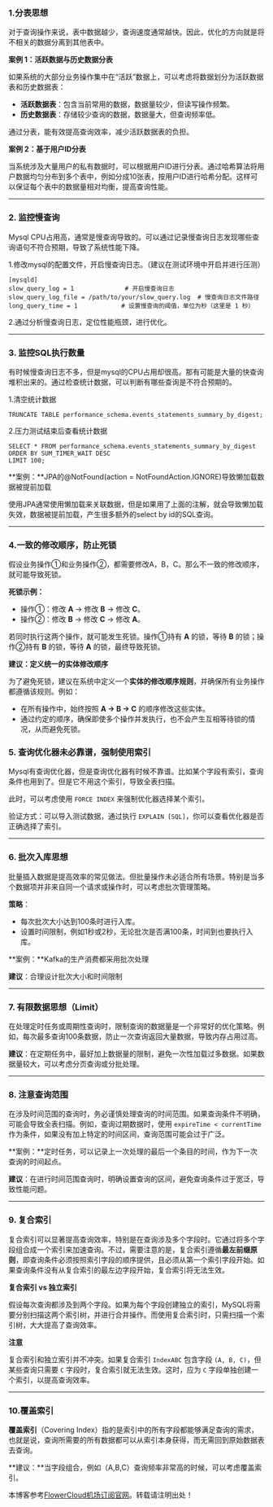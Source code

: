 
### 1\.分表思想


对于查询操作来说，表中数据越少，查询速度通常越快。因此，优化的方向就是将不相关的数据分离到其他表中。


**案例 1：活跃数据与历史数据分表**


如果系统的大部分业务操作集中在“活跃”数据上，可以考虑将数据划分为活跃数据表和历史数据表：


* **活跃数据表**：包含当前常用的数据，数据量较少，但读写操作频繁。
* **历史数据表**：存储较少查询的数据，数据量大，但查询频率低。


通过分表，能有效提高查询效率，减少活跃数据表的负担。


**案例 2：基于用户ID分表**


当系统涉及大量用户的私有数据时，可以根据用户ID进行分表。通过哈希算法将用户数据均匀分布到多个表中，例如分成10张表，按用户ID进行哈希分配。这样可以保证每个表中的数据量相对均衡，提高查询性能。




---


### 2\. 监控慢查询


Mysql CPU占用高，通常是慢查询导致的。可以通过记录慢查询日志发现哪些查询语句不符合预期，导致了系统性能下降。


1\.修改mysql的配置文件，开启慢查询日志。（建议在测试环境中开启并进行压测）




```
[mysqld]
slow_query_log = 1              # 开启慢查询日志
slow_query_log_file = /path/to/your/slow_query.log  # 慢查询日志文件路径
long_query_time = 1            # 设置慢查询的阈值，单位为秒（这里是 1 秒）
```


2\.通过分析慢查询日志，定位性能瓶颈，进行优化。




---


### 3\. 监控SQL执行数量


有时候慢查询日志不多，但是mysql的CPU占用却很高。那有可能是大量的快查询堆积出来的。通过检查统计数据，可以判断有哪些查询是不符合预期的。


1\.清空统计数据




```
TRUNCATE TABLE performance_schema.events_statements_summary_by_digest;
```


2\.压力测试结束后查看统计数据




```
SELECT * FROM performance_schema.events_statements_summary_by_digest
ORDER BY SUM_TIMER_WAIT DESC
LIMIT 100;
```


**案例：**JPA的@NotFound(action \= NotFoundAction.IGNORE)导致懒加载数据被提前加载


使用JPA通常使用懒加载来关联数据，但是如果用了上面的注解，就会导致懒加载失效，数据被提前加载，产生很多额外的select by id的SQL查询。




---


### 4\.一致的修改顺序，防止死锁


假设业务操作①和业务操作②，都需要修改A，B，C。那么不一致的修改顺序，就可能导致死锁。


**死锁示例：**


* 操作①：修改 **A** → 修改 **B** → 修改 **C**。
* 操作②：修改 **B** → 修改 **C** → 修改 **A**。


若同时执行这两个操作，就可能发生死锁。操作①持有 **A** 的锁，等待 **B** 的锁；操作②持有 **B** 的锁，等待 **A** 的锁，最终导致死锁。


**建议：定义统一的实体修改顺序**


为了避免死锁，建议在系统中定义一个**实体的修改顺序规则**，并确保所有业务操作都遵循该规则。例如：


* 在所有操作中，始终按照 **A \-\> B \-\> C** 的顺序修改这些实体。
* 通过约定的顺序，确保即使多个操作并发执行，也不会产生互相等待锁的情况，从而避免死锁。


### 5\. 查询优化器未必靠谱，强制使用索引


Mysql有查询优化器，但是查询优化器有时候不靠谱。比如某个字段有索引，查询条件也用到了。但是它不用这个索引，导致全表扫描。


此时，可以考虑使用 `FORCE INDEX` 来强制优化器选择某个索引。


验证方式：可以导入测试数据，通过执行 `EXPLAIN [SQL]`，你可以查看优化器是否正确选择了索引。




---


### 6\. 批次入库思想


批量插入数据是提高效率的常见做法。但批量操作未必适合所有场景。特别是当多个数据项并非来自同一个请求或操作时，可以考虑批次管理策略。


**策略**：


* 每次批次大小达到100条时进行入库。
* 设置时间限制，例如1秒或2秒，无论批次是否满100条，时间到也要执行入库。


**案例：**Kafka的生产消费都采用批次处理


**建议**：合理设计批次大小和时间限制




---


### 7\. 有限数据思想（Limit）


在处理定时任务或周期性查询时，限制查询的数据量是一个非常好的优化策略。例如，每次最多查询100条数据，防止一次查询返回大量数据，导致内存占用过高。


**建议**：在定期任务中，最好加上数据量的限制，避免一次性加载过多数据。如果数据量较大，可以考虑分页查询或分批处理。




---


### 8\. 注意查询范围


在涉及时间范围的查询时，务必谨慎处理查询的时间范围。如果查询条件不明确，可能会导致全表扫描。例如，查询过期数据时，使用 `expireTime < currentTime` 作为条件，如果没有加上特定的时间区间，查询范围可能会过于广泛。


**案例：**定时任务，可以记录上一次处理的最后一个条目的时间，作为下一次查询的时间起点。


**建议**：在进行时间范围查询时，明确设置查询的区间，避免查询条件过于宽泛，导致性能问题。




---


### 9\. 复合索引


复合索引可以显著提高查询效率，特别是在查询涉及多个字段时。它通过将多个字段组合成一个索引来加速查询。不过，需要注意的是，复合索引遵循**最左前缀原则**，即查询条件必须按照索引字段的顺序提供，且必须从第一个索引字段开始。如果查询条件没有从复合索引的最左边字段开始，复合索引将无法生效。


**复合索引 vs 独立索引**


假设每次查询都涉及到两个字段。如果为每个字段创建独立的索引，MySQL将需要分别扫描这两个索引树，并进行合并操作。而使用复合索引时，只需扫描一个索引树，大大提高了查询效率。


**注意**


复合索引和独立索引并不冲突。如果复合索引 `IndexABC` 包含字段 `(A, B, C)`，但某些查询只需要 `C` 字段时，复合索引就无法生效。这时，应为 `C` 字段单独创建一个索引，以提高查询效率。




---


### 10\.覆盖索引


**覆盖索引**（Covering Index）指的是索引中的所有字段都能够满足查询的需求，也就是说，查询所需要的所有数据都可以从索引本身获得，而无需回到原始数据表去查询。


**建议：**当字段组合，例如（A,B,C）查询频率非常高的时候，可以考虑覆盖索引。


 本博客参考[FlowerCloud机场订阅官网](https://hanlianfangzhi.com)。转载请注明出处！
